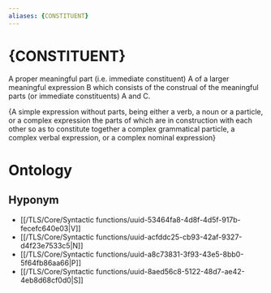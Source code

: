 ```yaml
---
aliases: {CONSTITUENT}
---
```

# {CONSTITUENT}

A proper meaningful part (i.e. immediate constituent) A of a larger meaningful expression B which consists of the construal of the meaningful parts (or immediate constituents) A and C.



{A simple expression without parts, being either a verb, a noun or a particle, or a complex expression the parts of which are in construction with each other so as to constitute together a complex grammatical particle, a complex verbal expression, or a complex nominal expression}
# Ontology

## Hyponym
- [[/TLS/Core/Syntactic functions/uuid-53464fa8-4d8f-4d5f-917b-fecefc640e03|V]]
- [[/TLS/Core/Syntactic functions/uuid-acfddc25-cb93-42af-9327-d4f23e7533c5|N]]
- [[/TLS/Core/Syntactic functions/uuid-a8c73831-3f93-43e5-8bb0-5f64fb86aa66|P]]
- [[/TLS/Core/Syntactic functions/uuid-8aed56c8-5122-48d7-ae42-4eb8d68cf0d0|S]]